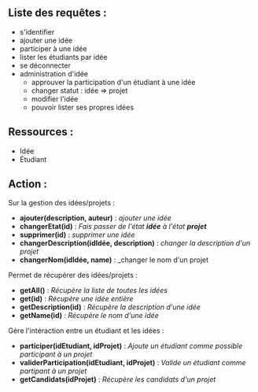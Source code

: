 
## Liste des requêtes :

- s'identifier
- ajouter une idée
- participer à une idée
- lister les étudiants par idée
- se déconnecter
- administration d'idée
	- approuver la participation d'un étudiant à une idée
	- changer statut : idée => projet
	- modifier l'idée
	- pouvoir lister ses propres idées

## Ressources :

- Idée
- Étudiant

## Action :

Sur la gestion des idées/projets : 

 - **ajouter(description, auteur)** : _ajouter une idée_
 - **changerEtat(id)** : _Fais passer de l'état **idée** à l'état **projet**_
 - **supprimer(id)** : _supprimer une idée_
 - **changerDescription(idIdée, description)** : _changer la description d'un projet_
 - **changerNom(idIdée, name)** : _changer le nom d'un projet
 
 Permet de récupérer des idées/projets :
 
 - **getAll()** : _Récupère la liste de toutes les idées_
 - **get(id)** : _Récupère une idée entière_
 - **getDescription(id)** : _Récupère la description d'une idée_
 - **getName(id)** : _Récupère le nom d'une idée_
 
 
 Gère l'intéraction entre un étudiant et les idées :
 
 - **participer(idEtudiant, idProjet)** : _Ajoute un étudiant comme possible participant à un projet_
 - **validerParticipation(idEtudiant, idProjet)** : _Valide un étudiant comme partipant à un projet_
 - **getCandidats(idProjet)** : _Récupère les candidats d'un projet_
